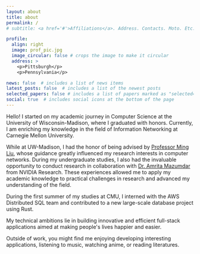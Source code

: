 ```yaml
---
layout: about
title: about
permalink: /
# subtitle: <a href='#'>Affiliations</a>. Address. Contacts. Moto. Etc.

profile:
  align: right
  image: prof_pic.jpg
  image_circular: false # crops the image to make it circular
  address: >
    <p>Pittsburgh</p>
    <p>Pennsylvania</p>

news: false  # includes a list of news items
latest_posts: false  # includes a list of the newest posts
selected_papers: false # includes a list of papers marked as "selected={true}"
social: true  # includes social icons at the bottom of the page
---
```


Hello! I started on my academic journey in Computer Science at the University of Wisconsin-Madison, where I graduated with honors. Currently, I am enriching my knowledge in the field of Information Networking at Carnegie Mellon University.

While at UW-Madison, I had the honor of being advised by [Professor Ming Liu](https://pages.cs.wisc.edu/~mgliu/index.html), whose guidance greatly influenced my research interests in computer networks. During my undergraduate studies, I also had the invaluable opportunity to conduct research in collaboration with [Dr. Amrita Mazumdar](https://research.nvidia.com/person/amrita-mazumdar) from NVIDIA Research. These experiences allowed me to apply my academic knowledge to practical challenges in research and advanced my understanding of the field.

During the first summer of my studies at CMU, I interned with the AWS Distributed SQL team and contributed to a new large-scale database project using Rust. 

My technical ambitions lie in building innovative and efficient full-stack applications aimed at making people's lives happier and easier. 

Outside of work, you might find me enjoying developing interesting applications, listening to music, watching anime, or reading literatures.

<!-- Write your biography here. Tell the world about yourself. Link to your favorite [subreddit](http://reddit.com). You can put a picture in, too. The code is already in, just name your picture `prof_pic.jpg` and put it in the `img/` folder.

Put your address / P.O. box / other info right below your picture. You can also disable any of these elements by editing `profile` property of the YAML header of your `_pages/about.md`. Edit `_bibliography/papers.bib` and Jekyll will render your [publications page](/al-folio/publications/) automatically.

Link to your social media connections, too. This theme is set up to use [Font Awesome icons](http://fortawesome.github.io/Font-Awesome/) and [Academicons](https://jpswalsh.github.io/academicons/), like the ones below. Add your Facebook, Twitter, LinkedIn, Google Scholar, or just disable all of them. -->
